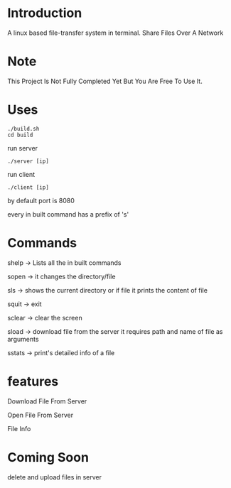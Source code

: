 # Introduction
A linux based file-transfer system in terminal. 
Share Files Over A Network 


# Note
This Project Is Not Fully Completed Yet But You Are Free To Use It.


# Uses

```
./build.sh
cd build
```
run server 

```./server [ip] ```

run client

```./client [ip]```

by default port is 8080 

every in built command has a prefix of 's'

# Commands

shelp -> Lists all the in built commands 

sopen -> it changes the directory/file

sls -> shows the current directory or if file it prints the content of file

squit -> exit 

sclear -> clear the screen 

sload -> download file from the server it requires path and name of file as  arguments

sstats -> print's detailed info of a file

# features
Download File From Server 

Open File From Server 

File Info 


# Coming Soon 

delete and upload files in server
